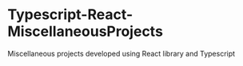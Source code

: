 # Typescript-React-MiscellaneousProjects
Miscellaneous projects developed using React library and Typescript
